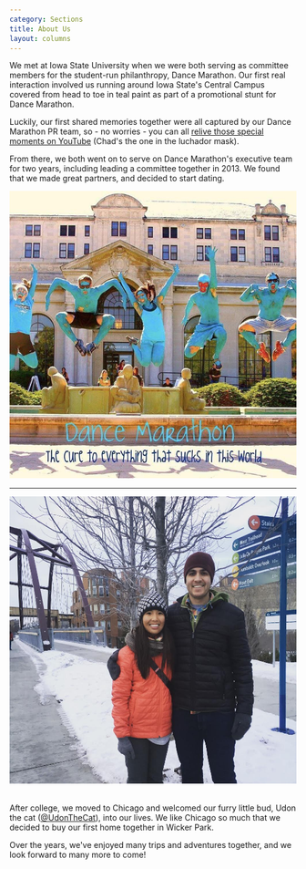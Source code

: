 ```yaml
---
category: Sections
title: About Us
layout: columns
---
```


<div class="row">
<div class="col-xs-12 col-lg-6">

<p class="lead">
We met at Iowa State University when we were both serving as committee members for the student-run philanthropy, Dance Marathon. Our first real interaction involved us running around Iowa State's Central Campus covered from head to toe in teal paint as part of a promotional stunt for Dance Marathon. 
</p>

<p class="lead">
Luckily, our first shared memories together were all captured by our Dance Marathon PR team, so - no worries - you can all <a href="https://www.youtube.com/watch?v=NGdumodZ7cE">relive those special moments on YouTube</a> (Chad's the one in the luchador mask). 
</p>

<p class="lead">
From there, we both went on to serve on Dance Marathon's executive team for two years, including leading a committee together in 2013. We found that we made great partners, and decided to start dating.
</p>
</div>

<div class="col-xs-6 col-lg-6">
    <img class="img-responsive" src="img/sections/tmg.jpg" alt="teal-men">
</div>
</div> <!-- row -->

<div class="row">
<hr class="columns-spacer">
</div>

<div class="row">
<div class="col-xs-6 col-lg-6">
    <img class="img-responsive" src="img/sections/606.jpg" alt="the-chutes">
</div>

<div class="col-xs-12 col-lg-6">
<br/>
<p class="lead">
After college, we moved to Chicago and welcomed our furry little bud, Udon the cat (<a href="https://instagram.com/udonthecat/">@UdonTheCat</a>), into our lives. We like Chicago so much that we decided to buy our first home together in Wicker Park.
</p>
<p class="lead">
Over the years, we've enjoyed many trips and adventures together, and we look forward to many more to come!
</p>
</div>
</div>

